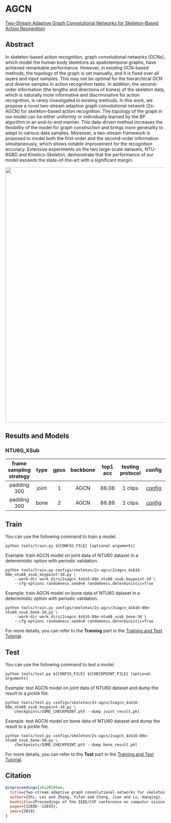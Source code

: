 # AGCN

[Two-Stream Adaptive Graph Convolutional Networks for Skeleton-Based Action Recognition](https://openaccess.thecvf.com/content_CVPR_2019/html/Shi_Two-Stream_Adaptive_Graph_Convolutional_Networks_for_Skeleton-Based_Action_Recognition_CVPR_2019_paper.html)

<!-- [ALGORITHM] -->

## Abstract

<!-- [ABSTRACT] -->

In skeleton-based action recognition, graph convolutional networks (GCNs), which model the human body skeletons as spatiotemporal graphs, have achieved remarkable performance. However, in existing GCN-based methods, the topology of the graph is set manually, and it is fixed over all layers and input samples. This may not be optimal for the hierarchical GCN and diverse samples in action recognition tasks. In addition, the second-order information (the lengths and directions of bones) of the skeleton data, which is naturally more informative and discriminative for action recognition, is rarely investigated in existing methods. In this work, we propose a novel two-stream adaptive graph convolutional network (2s-AGCN) for skeleton-based action recognition. The topology of the graph in our model can be either uniformly or individually learned by the BP algorithm in an end-to-end manner. This data-driven method increases the flexibility of the model for graph construction and brings more generality to adapt to various data samples. Moreover, a two-stream framework is proposed to model both the first-order and the second-order information simultaneously, which shows notable improvement for the recognition accuracy. Extensive experiments on the two large-scale datasets, NTU-RGBD and Kinetics-Skeleton, demonstrate that the performance of our model exceeds the state-of-the-art with a significant margin.

<!-- [IMAGE] -->

<div align=center>
<img src="https://user-images.githubusercontent.com/30782254/143212681-a676d7a0-e92b-4a8a-ad8c-c5826eb58019.png" width="800"/>
</div>

## Results and Models

### NTU60_XSub

| frame sampling strategy | type  | gpus | backbone | top1 acc | testing protocol |                     config                      |                     ckpt                      |                     log                      |
| :---------------------: | :---: | :--: | :------: | :------: | :--------------: | :---------------------------------------------: | :-------------------------------------------: | :------------------------------------------: |
|       padding 300       | joint |  1   |   AGCN   |  86.06   |     1 clips      | [config](/configs/skeleton/2s-agcn/2sagcn_4xb16-80e_ntu60_xsub_keypoint-3d.py) | [ckpt](https://download.openmmlab.com/mmaction/v1.0/skeleton/2s-agcn/2sagcn_4xb16-80e_ntu60_xsub_keypoint-3d/2sagcn_4xb16-80e_ntu60_xsub_keypoint-3d-3bed61ba.pth) | [log](https://download.openmmlab.com/mmaction/v1.0/skeleton/2s-agcn/2sagcn_4xb16-80e_ntu60_xsub_keypoint-3d/2sagcn_4xb16-80e_ntu60_xsub_keypoint-3d.log) |
|       padding 300       | bone  |  2   |   AGCN   |  86.89   |     1 clips      | [config](/configs/skeleton/2s-agcn/2sagcn_4xb16-80e-ntu60_xsub_bone-3d.py) | [ckpt](https://download.openmmlab.com/mmaction/v1.0/skeleton/2s-agcn/2sagcn_4xb16-80e-ntu60_xsub_bone-3d/2sagcn_4xb16-80e-ntu60_xsub_bone-3d-278b8815.pth) | [log](https://download.openmmlab.com/mmaction/v1.0/skeleton/2s-agcn/2sagcn_4xb16-80e-ntu60_xsub_bone-3d/2sagcn_4xb16-80e-ntu60_xsub_bone-3d.log) |

## Train

You can use the following command to train a model.

```shell
python tools/train.py ${CONFIG_FILE} [optional arguments]
```

Example: train AGCN model on joint data of NTU60 dataset in a deterministic option with periodic validation.

```shell
python tools/train.py configs/skeleton/2s-agcn/2sagcn_4xb16-80e_ntu60_xsub_keypoint-3d.py \
    --work-dir work_dirs/2sagcn_4xb16-80e_ntu60_xsub_keypoint-3d \
    --cfg-options randomness.seed=0 randomness.deterministic=True
```

Example: train AGCN model on bone data of NTU60 dataset in a deterministic option with periodic validation.

```shell
python tools/train.py configs/skeleton/2s-agcn/2sagcn_4xb16-80e-ntu60_xsub_bone-3d.py \
    --work-dir work_dirs/2sagcn_4xb16-80e-ntu60_xsub_bone-3d \
    --cfg-options randomness.seed=0 randomness.deterministic=True
```

For more details, you can refer to the **Training** part in the [Training and Test Tutorial](/docs/en/user_guides/4_train_test.md).

## Test

You can use the following command to test a model.

```shell
python tools/test.py ${CONFIG_FILE} ${CHECKPOINT_FILE} [optional arguments]
```

Example: test AGCN model on joint data of NTU60 dataset and dump the result to a pickle file.

```shell
python tools/test.py configs/skeleton/2s-agcn/2sagcn_4xb16-80e_ntu60_xsub_keypoint-3d.py \
    checkpoints/SOME_CHECKPOINT.pth --dump joint_result.pkl
```

Example: test AGCN model on bone data of NTU60 dataset and dump the result to a pickle file.

```shell
python tools/test.py configs/skeleton/2s-agcn/2sagcn_4xb16-80e-ntu60_xsub_bone-3d.py \
    checkpoints/SOME_CHECKPOINT.pth --dump bone_result.pkl
```

For more details, you can refer to the **Test** part in the [Training and Test Tutorial](/docs/en/user_guides/4_train_test.md).

## Citation

```BibTeX
@inproceedings{shi2019two,
  title={Two-stream adaptive graph convolutional networks for skeleton-based action recognition},
  author={Shi, Lei and Zhang, Yifan and Cheng, Jian and Lu, Hanqing},
  booktitle={Proceedings of the IEEE/CVF conference on computer vision and pattern recognition},
  pages={12026--12035},
  year={2019}
}
```
